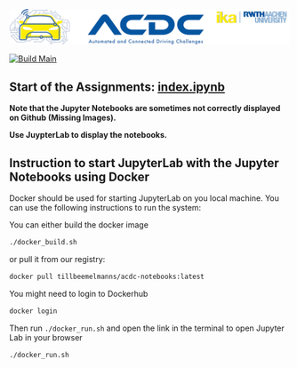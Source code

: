![](assets/header_image.png)

[![Build Main](https://github.com/ika-rwth-aachen/acdc-notebooks/actions/workflows/build.yml/badge.svg)](https://github.com/ika-rwth-aachen/acdc-notebooks/actions/workflows/build.yml)


## Start of the Assignments: [index.ipynb](index.ipynb)

__Note that the Jupyter Notebooks are sometimes not correctly displayed on Github (Missing Images).__

__Use JuypterLab to display the notebooks.__


## Instruction to start JupyterLab with the Jupyter Notebooks using Docker
Docker should be used for starting JupyterLab on you local machine. You can use the following instructions to run the system:

You can either build the docker image 
```bash
./docker_build.sh
```

or pull it from our registry:
```bash
docker pull tillbeemelmanns/acdc-notebooks:latest
```

You might need to login to Dockerhub

```bash
docker login
```

Then run `./docker_run.sh` and open the link in the terminal to open Jupyter Lab in your browser
```bash
./docker_run.sh
```
